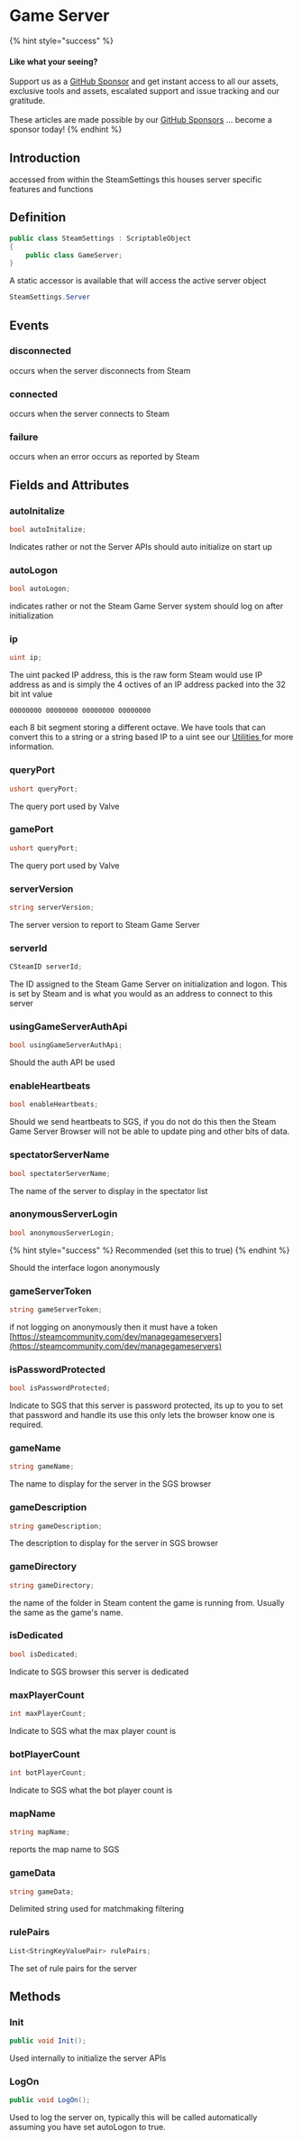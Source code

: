 # Game Server

{% hint style="success" %}
#### Like what your seeing?

Support us as a [GitHub Sponsor](../../../../../become-a-sponsor/) and get instant access to all our assets, exclusive tools and assets, escalated support and issue tracking and our gratitude.\
\
These articles are made possible by our [GitHub Sponsors](../../../../../become-a-sponsor/) ... become a sponsor today!
{% endhint %}

## Introduction

accessed from within the SteamSettings this houses server specific features and functions

## Definition

```csharp
public class SteamSettings : ScriptableObject
{
    public class GameServer;
}
```

A static accessor is available that will access the active server object

```csharp
SteamSettings.Server
```

## Events

### disconnected

occurs when the server disconnects from Steam

### connected

occurs when the server connects to Steam

### failure

occurs when an error occurs as reported by Steam

## Fields and Attributes

### autoInitalize

```csharp
bool autoInitalize;
```

Indicates rather or not the Server APIs should auto initialize on start up

### autoLogon

```csharp
bool autoLogon;
```

indicates rather or not the Steam Game Server system should log on after initialization

### ip

```csharp
uint ip;
```

The uint packed IP address, this is the raw form Steam would use IP address as and is simply the 4 octives of an IP address packed into the 32 bit int value

&#x20;`00000000 00000000 00000000 00000000`&#x20;

each 8 bit segment storing a different octave. We have tools that can convert this to a string or a string based IP to a uint see our [Utilities ](../../../unity-engine/api/utilities.md)for more information.

### queryPort

```csharp
ushort queryPort;
```

The query port used by Valve

### gamePort

```csharp
ushort queryPort;
```

The query port used by Valve

### serverVersion

```csharp
string serverVersion;
```

The server version to report to Steam Game Server&#x20;

### serverId

```csharp
CSteamID serverId;
```

The ID assigned to the Steam Game Server on initialization and logon. This is set by Steam and is what you would as an address to connect to this server

### usingGameServerAuthApi

```csharp
bool usingGameServerAuthApi;
```

Should the auth API be used

### enableHeartbeats

```csharp
bool enableHeartbeats;
```

Should we send heartbeats to SGS, if you do not do this then the Steam Game Server Browser will not be able to update ping and other bits of data.

### spectatorServerName

```csharp
bool spectatorServerName;
```

The name of the server to display in the spectator list

### anonymousServerLogin

```csharp
bool anonymousServerLogin;
```

{% hint style="success" %}
Recommended (set this to true)
{% endhint %}

Should the interface logon anonymously

### gameServerToken

```csharp
string gameServerToken;
```

if not logging on anonymously then it must have a token [https://steamcommunity.com/dev/managegameservers](https://steamcommunity.com/dev/managegameservers)

### isPasswordProtected

```csharp
bool isPasswordProtected;
```

Indicate to SGS that this server is password protected, its up to you to set that password and handle its use this only lets the browser know one is required.

### gameName

```csharp
string gameName;
```

The name to display for the server in the SGS browser

### gameDescription

```csharp
string gameDescription;
```

The description to display for the server in SGS browser

### gameDirectory

```csharp
string gameDirectory;
```

the name of the folder in Steam content the game is running from. Usually the same as the game's name.

### isDedicated

```csharp
bool isDedicated;
```

Indicate to SGS browser this server is dedicated

### maxPlayerCount

```csharp
int maxPlayerCount;
```

Indicate to SGS what the max player count is

### botPlayerCount

```csharp
int botPlayerCount;
```

Indicate to SGS what the bot player count is

### mapName

```csharp
string mapName;
```

reports the map name to SGS

### gameData

```csharp
string gameData;
```

Delimited string used for matchmaking filtering

### rulePairs

```csharp
List<StringKeyValuePair> rulePairs;
```

The set of rule pairs for the server

## Methods

### Init

```csharp
public void Init();
```

Used internally to initialize the server APIs

### LogOn

```csharp
public void LogOn();
```

Used to log the server on, typically this will be called automatically assuming you have set autoLogon to true.
